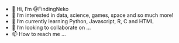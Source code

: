 - 👋 Hi, I’m @FindingNeko
- 👀 I’m interested in data, science, games, space and so much more!
- 🌱 I’m currently learning Python, Javascript, R, C and HTML
- 💞️ I’m looking to collaborate on ... 
- 📫 How to reach me ...

<!---
FindingNeko/FindingNeko is a ✨ special ✨ repository because its `README.md` (this file) appears on your GitHub profile.
You can click the Preview link to take a look at your changes.
--->
